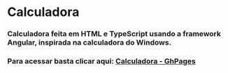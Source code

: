# Calculadora

### Calculadora feita em HTML e TypeScript usando a framework Angular, inspirada na calculadora do Windows.


### Para acessar basta clicar aqui: [Calculadora - GhPages](https://josias1254.github.io/Calculadora)

